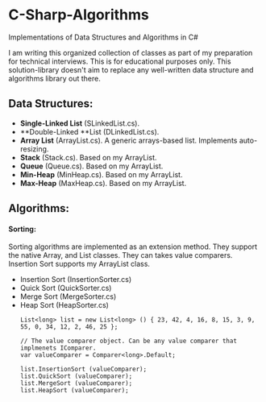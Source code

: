 # C-Sharp-Algorithms
Implementations of Data Structures and Algorithms in C#

I am writing this organized collection of classes as part of my preparation for technical interviews. This is for educational purposes only. This solution-library doesn't aim to replace any well-written data structure and algorithms library out there.

## Data Structures:
* **Single-Linked List** (SLinkedList.cs).
* **Double-Linked **List (DLinkedList.cs).
* **Array List** (ArrayList.cs). A generic arrays-based list. Implements auto-resizing.
* **Stack** (Stack.cs). Based on my ArrayList<T>.
* **Queue** (Queue.cs). Based on my ArrayList<T>.
* **Min-Heap** (MinHeap.cs). Based on my ArrayList<T>.
* **Max-Heap** (MaxHeap.cs). Based on my ArrayList<T>.

## Algorithms:

#### Sorting:
Sorting algorithms are implemented as an extension method. They support the native Array<T>, and List<T> classes. They can takes value comparers. Insertion Sort supports my ArrayList<T> class.
  * Insertion Sort (InsertionSorter.cs)
  * Quick Sort (QuickSorter.cs)
  * Merge Sort (MergeSorter.cs)
  * Heap Sort (HeapSorter.cs)
    ```
    List<long> list = new List<long> () { 23, 42, 4, 16, 8, 15, 3, 9, 55, 0, 34, 12, 2, 46, 25 };
    
    // The value comparer object. Can be any value comparer that implmenets IComparer.
    var valueComparer = Comparer<long>.Default;
    
    list.InsertionSort (valueComparer);
    list.QuickSort (valueComparer);
    list.MergeSort (valueComparer);
    list.HeapSort (valueComparer);
    ```
